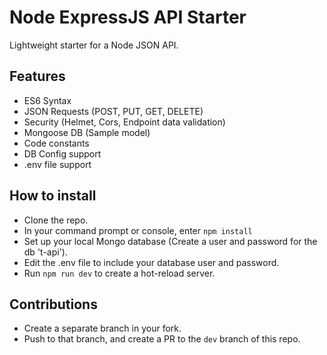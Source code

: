 # Node ExpressJS API Starter
Lightweight starter for a Node JSON API.

## Features
- ES6 Syntax
- JSON Requests (POST, PUT, GET, DELETE)
- Security (Helmet, Cors, Endpoint data validation)
- Mongoose DB (Sample model)
- Code constants
- DB Config support
- .env file support

## How to install
- Clone the repo.
- In your command prompt or console, enter `npm install`
- Set up your local Mongo database (Create a user and password for the db 't-api').
- Edit the .env file to include your database user and password.
- Run `npm run dev` to create a hot-reload server.

## Contributions
- Create a separate branch in your fork.
- Push to that branch, and create a PR to the `dev` branch of this repo.
